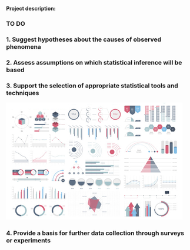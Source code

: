 **Project description:** 

### TO DO

### 1. Suggest hypotheses about the causes of observed phenomena

### 2. Assess assumptions on which statistical inference will be based

### 3. Support the selection of appropriate statistical tools and techniques

<img src="images/dummy_thumbnail.jpg?raw=true"/>

### 4. Provide a basis for further data collection through surveys or experiments

